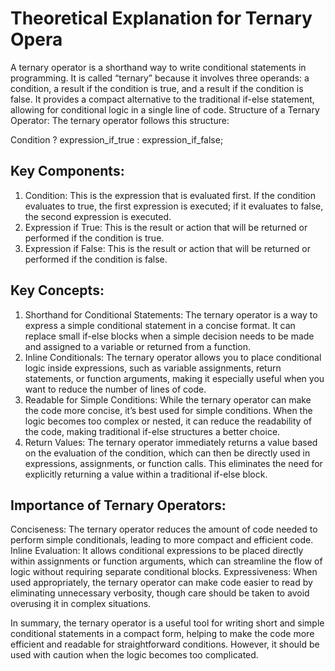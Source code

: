 # Theoretical Explanation for Ternary Opera
 A ternary operator is a shorthand way to write conditional statements in programming. It is called “ternary” because it involves three operands: a condition, a result if the condition is true, and a result if the condition is false. It provides a compact alternative to the traditional if-else statement, allowing for conditional logic in a single line of code.
Structure of a Ternary Operator:
The ternary operator follows this structure:

Condition ? expression_if_true : expression_if_false;

## Key Components:
1.	Condition: This is the expression that is evaluated first. If the condition evaluates to true, the first expression is executed; if it evaluates to false, the second expression is executed.
2.	Expression if True: This is the result or action that will be returned or performed if the condition is true.
3.	Expression if False: This is the result or action that will be returned or performed if the condition is false.

## Key Concepts:
1.	Shorthand for Conditional Statements: The ternary operator is a way to express a simple conditional statement in a concise format. It can replace small if-else blocks when a simple decision needs to be made and assigned to a variable or returned from a function.
2.	Inline Conditionals:
The ternary operator allows you to place conditional logic inside expressions, such as variable assignments, return statements, or function arguments, making it especially useful when you want to reduce the number of lines of code.
3.	Readable for Simple Conditions:
While the ternary operator can make the code more concise, it’s best used for simple conditions. When the logic becomes too complex or nested, it can reduce the readability of the code, making traditional if-else structures a better choice.
4.	Return Values:
The ternary operator immediately returns a value based on the evaluation of the condition, which can then be directly used in expressions, assignments, or function calls. This eliminates the need for explicitly returning a value within a traditional if-else block.

## Importance of Ternary Operators:
Conciseness: The ternary operator reduces the amount of code needed to perform simple conditionals, leading to more compact and efficient code.
Inline Evaluation: It allows conditional expressions to be placed directly within assignments or function arguments, which can streamline the flow of logic without requiring separate conditional blocks.
Expressiveness: When used appropriately, the ternary operator can make code easier to read by eliminating unnecessary verbosity, though care should be taken to avoid overusing it in complex situations.

In summary, the ternary operator is a useful tool for writing short and simple conditional statements in a compact form, helping to make the code more efficient and readable for straightforward conditions. However, it should be used with caution when the logic becomes too complicated.



